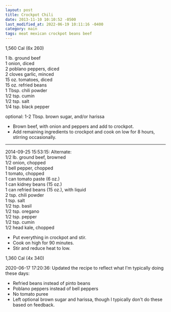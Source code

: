 ```yaml
---
layout: post
title: Crockpot Chili
date: 2013-11-10 10:10:52 -0500
last_modified_at: 2022-06-19 10:11:16 -0400
category: main
tags: meat mexican crockpot beans beef
---
```

1,560 Cal (6x 260)
  
1 lb. ground beef  
1 onion, diced  
2 poblano peppers, diced  
2 cloves garlic, minced  
15 oz. tomatoes, diced  
15 oz. refried beans  
1 Tbsp. chili powder  
1/2 tsp. cumin  
1/2 tsp. salt  
1/4 tsp. black pepper  
  
optional: 1-2 Tbsp. brown sugar, and/or harissa  

* Brown beef, with onion and peppers and add to crockpot.
* Add remaining ingredients to crockpot and cook on low for 8 hours, stirring occasionally.

---

2014-09-25 15:53:15: Alternate:  
1/2 lb. ground beef, browned  
1/2 onion, chopped  
1 bell pepper, chopped  
1 tomato, chopped  
1 can tomato paste (6 oz.)  
1 can kidney beans (15 oz.)  
1 can refried beans (15 oz.), with liquid  
2 tsp. chili powder  
1 tsp. salt  
1/2 tsp. basil  
1/2 tsp. oregano  
1/2 tsp. pepper  
1/2 tsp. cumin  
1/2 head kale, chopped

* Put everything in crockpot and stir.
* Cook on high for 90 minutes.
* Stir and reduce heat to low.

1,360 Cal (4x 340)

2020-06-17 17:20:36: Updated the recipe to reflect what I'm typically doing these
days:
* Refried beans instead of pinto beans
* Poblano peppers instead of bell peppers
* No tomato puree
* Left optional brown sugar and harissa, though I typically don't do these based on
  feedback.
